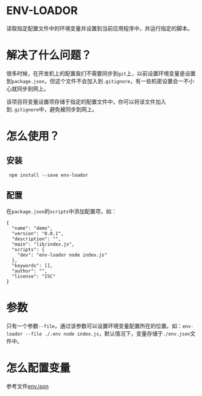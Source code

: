 # ENV-LOADOR

读取指定配置文件中的环境变量并设置到当前应用程序中，并运行指定的脚本。

# 解决了什么问题？

很多时候，在开发机上的配置我们不需要同步到```git```上，以前设置环境变量是设置到```package.json```，但这个文件不会加入到```.gitignore```，有一些机密设置会一不小心就同步到网上。

该项目将变量设置项存储于指定的配置文件中，你可以将该文件加入到```.gitignore```中，避免被同步到网上。

# 怎么使用？

## 安装

``` npm install --save env-loador```

## 配置

在```package.json```的```scripts```中添加配置项，如：
```
{
  "name": "demo",
  "version": "0.0.1",
  "description": "",
  "main": "lib/index.js",
  "scripts": {
    "dev": "env-loador node index.js"
  },
  "keywords": [],
  "author": "",
  "license": "ISC"
}
```

# 参数

只有一个参数```--file```，通过该参数可以设置环境变量配置所在的位置。如：```env-loador --file ./.env node index.js```，默认情况下，变量存储于```./env.json```文件中。

# 怎么配置变量

参考文件[env.json](./env.json)